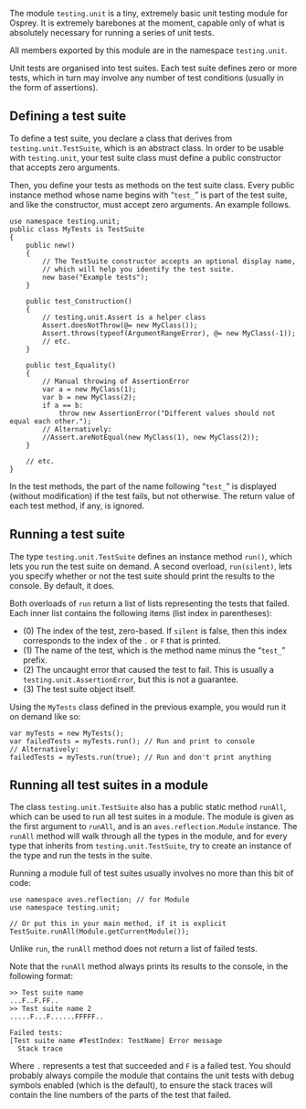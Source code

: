 The module `testing.unit` is a tiny, extremely basic unit testing module for Osprey. It is extremely barebones at the moment, capable only of what is absolutely necessary for running a series of unit tests.

All members exported by this module are in the namespace `testing.unit`.

Unit tests are organised into test suites. Each test suite defines zero or more tests, which in turn may involve any number of test conditions (usually in the form of assertions).

## Defining a test suite

To define a test suite, you declare a class that derives from `testing.unit.TestSuite`, which is an abstract class. In order to be usable with `testing.unit`, your test suite class must define a public constructor that accepts zero arguments.

Then, you define your tests as methods on the test suite class. Every public instance method whose name begins with “`test_`” is part of the test suite, and like the constructor, must accept zero arguments. An example follows.

```
use namespace testing.unit;
public class MyTests is TestSuite
{
	public new()
	{
		// The TestSuite constructor accepts an optional display name,
		// which will help you identify the test suite.
		new base("Example tests");
	}

	public test_Construction()
	{
		// testing.unit.Assert is a helper class
		Assert.doesNotThrow(@= new MyClass());
		Assert.throws(typeof(ArgumentRangeError), @= new MyClass(-1));
		// etc.
	}

	public test_Equality()
	{
		// Manual throwing of AssertionError
		var a = new MyClass(1);
		var b = new MyClass(2);
		if a == b:
			throw new AssertionError("Different values should not equal each other.");
		// Alternatively:
		//Assert.areNotEqual(new MyClass(1), new MyClass(2));
	}

	// etc.
}
```

In the test methods, the part of the name following “`test_`” is displayed (without modification) if the test fails, but not otherwise. The return value of each test method, if any, is ignored.

## Running a test suite

The type `testing.unit.TestSuite` defines an instance method `run()`, which lets you run the test suite on demand. A second overload, `run(silent)`, lets you specify whether or not the test suite should print the results to the console. By default, it does.

Both overloads of `run` return a list of lists representing the tests that failed. Each inner list contains the following items (list index in parentheses):

* (0) The index of the test, zero-based. If `silent` is false, then this index corresponds to the index of the `.` or `F` that is printed.
* (1) The name of the test, which is the method name minus the “`test_`” prefix.
* (2) The uncaught error that caused the test to fail. This is usually a `testing.unit.AssertionError`, but this is not a guarantee.
* (3) The test suite object itself.

Using the `MyTests` class defined in the previous example, you would run it on demand like so:

```
var myTests = new MyTests();
var failedTests = myTests.run(); // Run and print to console
// Alternatively:
failedTests = myTests.run(true); // Run and don't print anything
```

## Running all test suites in a module

The class `testing.unit.TestSuite` also has a public static method `runAll`, which can be used to run all test suites in a module. The module is given as the first argument to `runAll`, and is an `aves.reflection.Module` instance. The `runAll` method will walk through all the types in the module, and for every type that inherits from `testing.unit.TestSuite`, try to create an instance of the type and run the tests in the suite.

Running a module full of test suites usually involves no more than this bit of code:

```
use namespace aves.reflection; // for Module
use namespace testing.unit;

// Or put this in your main method, if it is explicit
TestSuite.runAll(Module.getCurrentModule());
```

Unlike `run`, the `runAll` method does not return a list of failed tests.

Note that the `runAll` method always prints its results to the console, in the following format:

    >> Test suite name
    ...F..F.FF..
    >> Test suite name 2
    .....F...F......FFFFF..

	Failed tests:
    [Test suite name #TestIndex: TestName] Error message
	  Stack trace

Where `.` represents a test that succeeded and `F` is a failed test. You should probably always compile the module that contains the unit tests with debug symbols enabled (which is the default), to ensure the stack traces will contain the line numbers of the parts of the test that failed.